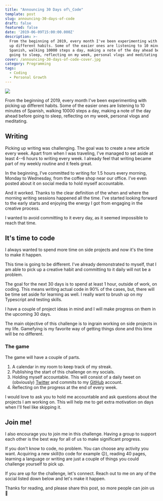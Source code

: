 ```yaml
---
title: "Announcing 30 Days of\_Code"
template: post
slug: announcing-30-days-of-code
draft: false
featured: false
date: '2019-06-09T15:00:00.000Z'
description: >-
  From the beginning of 2019, every month I've been experimenting with picking
  up different habits. Some of the easier ones are listening to 10 minutes of
  Spanish, walking 10000 steps a day, making a note of the day ahead before
  going to sleep, reflecting on my week, personal vlogs and meditating.
cover: /announcing-30-days-of-code-cover.jpg
category: Programming
tags:
  - Coding
  - Personal Growth
---
```

![](/announcing-30-days-of-code-cover.jpg)

From the beginning of 2019, every month I've been experimenting with picking up different habits. Some of the easier ones are listening to 10 minutes of Spanish, walking 10000 steps a day, making a note of the day ahead before going to sleep, reflecting on my week, personal vlogs and meditating.

## Writing

Picking up writing was challenging. The goal was to create a new article every week. Apart from when I was traveling, I've managed to set aside at least 4--6 hours to writing every week. I already feel that writing became part of my weekly routine and it feels great.

In the beginning, I've committed to writing for 1.5 hours every morning, Monday to Wednesday, from the coffee shop near our office. I've even posted about it on social media to hold myself accountable.

And it worked. Thanks to the clear definition of the when and where the morning writing sessions happened all the time. I've started looking forward to the early starts and enjoying the energy I got from engaging in the creative process.

I wanted to avoid committing to it every day, as it seemed impossible to reach that time.

## It's time to code

I always wanted to spend more time on side projects and now it's the time to make it happen.

This time is going to be different. I've already demonstrated to myself, that I am able to pick up a creative habit and committing to it daily will not be a problem.

The goal for the next 30 days is to spend at least 1 hour, outside of work, on coding. This means writing actual code in 90% of the cases, but, there will be time set aside for learning as well. I really want to brush up on my Typescript and testing skills.

I have a couple of project ideas in mind and I will make progress on them in the upcoming 30 days.

The main objective of this challenge is to ingrain working on side projects in my life. Gamefying is my favorite way of getting things done and this time will be no different.

### The game

The game will have a couple of parts.

1.  A calendar in my room to keep track of my streak.
2.  Publishing the start of this challenge on my socials.
3.  Holding myself accountable. This will consist of a daily tweet on (obviously) [Twitter](https://bit.ly/2PyJr1c) and commits to my [GitHub](https://bit.ly/2Vk7Fup) account.
4.  Reflecting on the progress at the end of every week.

I would love to ask you to hold me accountable and ask questions about the projects I am working on. This will help me to get extra motivation on days when I'll feel like skipping it.

## Join me!

I also encourage you to join me in this challenge. Having a group to support each other is the best way for all of us to make significant progress.

If you don't know to code, no problem. You can choose any activity you want. Acquiring a new skill(to code for example 😉), reading 40 pages, learning a language or writing are just a couple of things you could challenge yourself to pick up.

If you are up for the challenge, let's connect. Reach out to me on any of the social listed down below and let's make it happen.

Thanks for reading, and please share this post, so more people can join us 🙏
